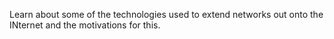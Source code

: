 Learn about some of the technologies used to extend networks out onto the INternet and the motivations for this.  
